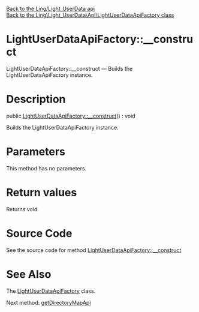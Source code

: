 [Back to the Ling/Light_UserData api](https://github.com/lingtalfi/Light_UserData/blob/master/doc/api/Ling/Light_UserData.md)<br>
[Back to the Ling\Light_UserData\Api\LightUserDataApiFactory class](https://github.com/lingtalfi/Light_UserData/blob/master/doc/api/Ling/Light_UserData/Api/LightUserDataApiFactory.md)


LightUserDataApiFactory::__construct
================



LightUserDataApiFactory::__construct — Builds the LightUserDataApiFactory instance.




Description
================


public [LightUserDataApiFactory::__construct](https://github.com/lingtalfi/Light_UserData/blob/master/doc/api/Ling/Light_UserData/Api/LightUserDataApiFactory/__construct.md)() : void




Builds the LightUserDataApiFactory instance.




Parameters
================

This method has no parameters.


Return values
================

Returns void.








Source Code
===========
See the source code for method [LightUserDataApiFactory::__construct](https://github.com/lingtalfi/Light_UserData/blob/master/Api/LightUserDataApiFactory.php#L40-L45)


See Also
================

The [LightUserDataApiFactory](https://github.com/lingtalfi/Light_UserData/blob/master/doc/api/Ling/Light_UserData/Api/LightUserDataApiFactory.md) class.

Next method: [getDirectoryMapApi](https://github.com/lingtalfi/Light_UserData/blob/master/doc/api/Ling/Light_UserData/Api/LightUserDataApiFactory/getDirectoryMapApi.md)<br>

